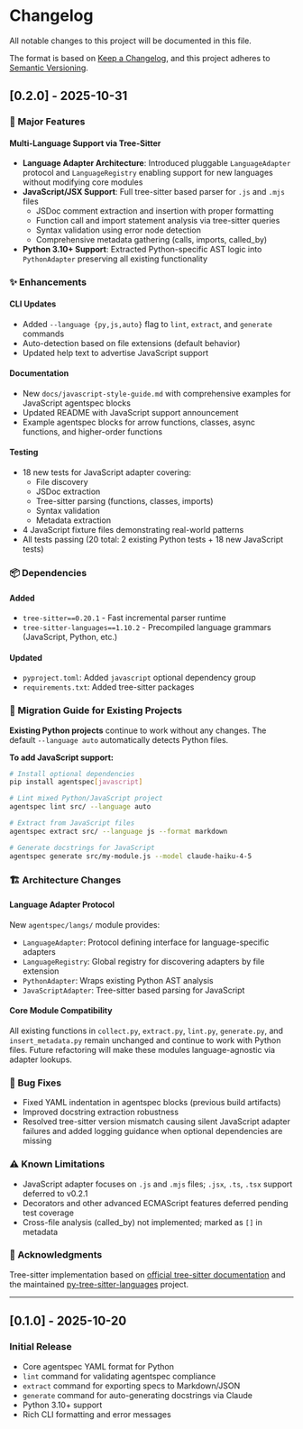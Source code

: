 # Changelog

All notable changes to this project will be documented in this file.

The format is based on [Keep a Changelog](https://keepachangelog.com/en/1.0.0/),
and this project adheres to [Semantic Versioning](https://semver.org/spec/v2.0.0.html).

## [0.2.0] - 2025-10-31

### 🎉 Major Features

#### Multi-Language Support via Tree-Sitter
- **Language Adapter Architecture**: Introduced pluggable `LanguageAdapter` protocol and `LanguageRegistry` enabling support for new languages without modifying core modules
- **JavaScript/JSX Support**: Full tree-sitter based parser for `.js` and `.mjs` files
  - JSDoc comment extraction and insertion with proper formatting
  - Function call and import statement analysis via tree-sitter queries
  - Syntax validation using error node detection
  - Comprehensive metadata gathering (calls, imports, called_by)
- **Python 3.10+ Support**: Extracted Python-specific AST logic into `PythonAdapter` preserving all existing functionality

### ✨ Enhancements

#### CLI Updates
- Added `--language {py,js,auto}` flag to `lint`, `extract`, and `generate` commands
- Auto-detection based on file extensions (default behavior)
- Updated help text to advertise JavaScript support

#### Documentation
- New `docs/javascript-style-guide.md` with comprehensive examples for JavaScript agentspec blocks
- Updated README with JavaScript support announcement
- Example agentspec blocks for arrow functions, classes, async functions, and higher-order functions

#### Testing
- 18 new tests for JavaScript adapter covering:
  - File discovery
  - JSDoc extraction
  - Tree-sitter parsing (functions, classes, imports)
  - Syntax validation
  - Metadata extraction
- 4 JavaScript fixture files demonstrating real-world patterns
- All tests passing (20 total: 2 existing Python tests + 18 new JavaScript tests)

### 📦 Dependencies

#### Added
- `tree-sitter==0.20.1` - Fast incremental parser runtime
- `tree-sitter-languages==1.10.2` - Precompiled language grammars (JavaScript, Python, etc.)

#### Updated
- `pyproject.toml`: Added `javascript` optional dependency group
- `requirements.txt`: Added tree-sitter packages

### 🔄 Migration Guide for Existing Projects

**Existing Python projects** continue to work without any changes. The default `--language auto` automatically detects Python files.

**To add JavaScript support:**
```bash
# Install optional dependencies
pip install agentspec[javascript]

# Lint mixed Python/JavaScript project
agentspec lint src/ --language auto

# Extract from JavaScript files
agentspec extract src/ --language js --format markdown

# Generate docstrings for JavaScript
agentspec generate src/my-module.js --model claude-haiku-4-5
```

### 🏗️ Architecture Changes

#### Language Adapter Protocol
New `agentspec/langs/` module provides:
- `LanguageAdapter`: Protocol defining interface for language-specific adapters
- `LanguageRegistry`: Global registry for discovering adapters by file extension
- `PythonAdapter`: Wraps existing Python AST analysis
- `JavaScriptAdapter`: Tree-sitter based parsing for JavaScript

#### Core Module Compatibility
All existing functions in `collect.py`, `extract.py`, `lint.py`, `generate.py`, and `insert_metadata.py` remain unchanged and continue to work with Python files. Future refactoring will make these modules language-agnostic via adapter lookups.

### 🐛 Bug Fixes

- Fixed YAML indentation in agentspec blocks (previous build artifacts)
- Improved docstring extraction robustness
- Resolved tree-sitter version mismatch causing silent JavaScript adapter failures and added logging guidance when optional dependencies are missing

### ⚠️ Known Limitations

- JavaScript adapter focuses on `.js` and `.mjs` files; `.jsx`, `.ts`, `.tsx` support deferred to v0.2.1
- Decorators and other advanced ECMAScript features deferred pending test coverage
- Cross-file analysis (called_by) not implemented; marked as `[]` in metadata

### 🙏 Acknowledgments

Tree-sitter implementation based on [official tree-sitter documentation](https://tree-sitter.github.io/tree-sitter/) and the maintained [py-tree-sitter-languages](https://github.com/grantjenks/py-tree-sitter-languages) project.

---

## [0.1.0] - 2025-10-20

### Initial Release

- Core agentspec YAML format for Python
- `lint` command for validating agentspec compliance
- `extract` command for exporting specs to Markdown/JSON
- `generate` command for auto-generating docstrings via Claude
- Python 3.10+ support
- Rich CLI formatting and error messages
